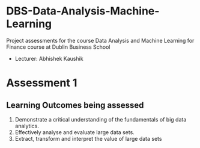# DBS-Data-Analysis-Machine-Learning
Project assessments for the course Data Analysis and Machine Learning for Finance course at Dublin Business School
- Lecturer: Abhishek Kaushik 
# Assessment 1
## Learning Outcomes being assessed
1. Demonstrate a critical understanding of the fundamentals of big data analytics.
2. Effectively analyse and evaluate large data sets.
3. Extract, transform and interpret the value of large data sets
